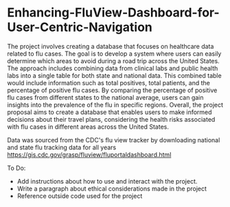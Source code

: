 # Enhancing-FluView-Dashboard-for-User-Centric-Navigation
The project involves creating a database that focuses on healthcare data related to flu cases. The goal is to develop a system where users can easily determine which areas to avoid during a road trip across the United States.
The approach includes combining data from clinical labs and public health labs into a single table for both state and national data. This combined table would include information such as total positives, total patients, and the percentage of positive flu cases. By comparing the percentage of positive flu cases from different states to the national average, users can gain insights into the prevalence of the flu in specific regions.
Overall, the project proposal aims to create a database that enables users to make informed decisions about their travel plans, considering the health risks associated with flu cases in different areas across the United States.

Data was sourced from the CDC's flu view tracker by downloading national and state flu tracking data for all years
https://gis.cdc.gov/grasp/fluview/fluportaldashboard.html

To Do:
- Add instructions about how to use and interact with the project.
- Write a paragraph about ethical considerations made in the project
- Reference outside code used for the project